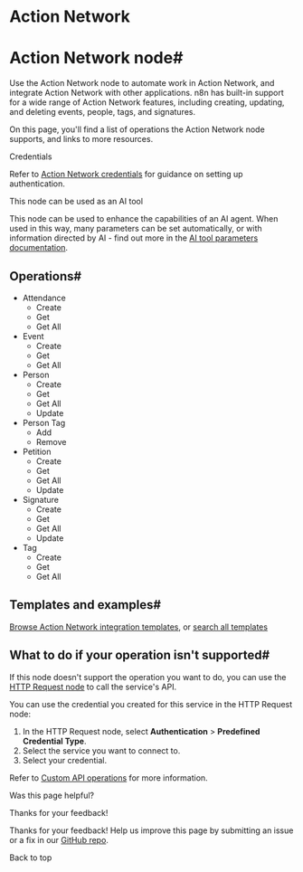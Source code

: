 # Action Network

[ ](https://github.com/n8n-io/n8n-docs/edit/main/docs/integrations/builtin/app-nodes/n8n-nodes-base.actionnetwork.md "Edit this page")

# Action Network node#

Use the Action Network node to automate work in Action Network, and integrate Action Network with other applications. n8n has built-in support for a wide range of Action Network features, including creating, updating, and deleting events, people, tags, and signatures. 

On this page, you'll find a list of operations the Action Network node supports, and links to more resources.

Credentials

Refer to [Action Network credentials](../../credentials/actionnetwork/) for guidance on setting up authentication. 

This node can be used as an AI tool

This node can be used to enhance the capabilities of an AI agent. When used in this way, many parameters can be set automatically, or with information directed by AI - find out more in the [AI tool parameters documentation](../../../../advanced-ai/examples/using-the-fromai-function/).

## Operations#

  * Attendance
    * Create
    * Get
    * Get All
  * Event
    * Create
    * Get
    * Get All
  * Person
    * Create
    * Get
    * Get All
    * Update
  * Person Tag
    * Add
    * Remove
  * Petition
    * Create
    * Get
    * Get All
    * Update
  * Signature
    * Create
    * Get
    * Get All
    * Update
  * Tag
    * Create
    * Get
    * Get All



## Templates and examples#

[Browse Action Network integration templates](https://n8n.io/integrations/action-network/), or [search all templates](https://n8n.io/workflows/)

## What to do if your operation isn't supported#

If this node doesn't support the operation you want to do, you can use the [HTTP Request node](../../core-nodes/n8n-nodes-base.httprequest/) to call the service's API.

You can use the credential you created for this service in the HTTP Request node: 

  1. In the HTTP Request node, select **Authentication** > **Predefined Credential Type**.
  2. Select the service you want to connect to.
  3. Select your credential.



Refer to [Custom API operations](../../../custom-operations/) for more information.

Was this page helpful? 

Thanks for your feedback! 

Thanks for your feedback! Help us improve this page by submitting an issue or a fix in our [GitHub repo](https://github.com/n8n-io/n8n-docs). 

Back to top 

